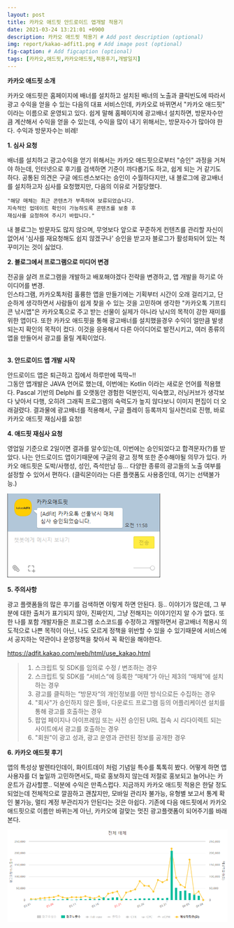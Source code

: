 ```yaml
---
layout: post
title: 카카오 애드핏 안드로이드 앱개발 적용기
date: 2021-03-24 13:21:01 +0900
description: 카카오 애드핏 적용기 # Add post description (optional)
img: report/kakao-adfit1.png # Add image post (optional)
fig-caption: # Add figcaption (optional)
tags: [카카오,애드핏,카카오애드핏,적용후기,개발일지]
---
```

**카카오 애드핏 소개**

카카오 애드핏은 홈페이지에 배너를 설치하고 설치된 배너의 노출과 클릭빈도에 따라서 광고 수익을 얻을 수 있는 다음의 대표 서비스인데, 카카오로 바뀌면서 "카카오 애드핏" 이라는 이름으로 운영되고 있다. 쉽게 말해 홈페이지에 광고배너 설치하면, 방문자수만큼 계산해서 수익을 얻을 수 있는데, 수익을 많이 내기 위해서는, 방문자수가 많아야 한다. 수익과 방문자수는 비례!


**1. 심사 요청**

배너를 설치하고 광고수익을 얻기 위해서는 카카오 애드핏으로부터 "승인" 과정을 거쳐야 하는데, 인터넷으로 후기를 검색하면 기준이 까다롭기도 하고, 쉽게 되는 거 같기도 하다. 공통된 의견은 구글 에드센스보다는 승인이 수월하다지만, 내 블로그에 광고배너를 설치하고자 심사를 요청했지만, 다음의 이유로 거절당했다.

~~~
"해당 매체는 최근 콘텐츠가 부족하여 보류되었습니다.
지속적인 업데이트 확인이 가능하도록 콘텐츠를 보충 후
재심사를 요청하여 주시기 바랍니다."
~~~

 내 블로그는 방문자도 많지 않으며, 무엇보다 앞으로 꾸준하게 컨텐츠를 관리할 자신이 없어서 '심사를 재요청해도 쉽지 않겠구나' 승인을 받고자 블로그가 활성화되어 있는 척 꾸미기는 것이 싫었다. 


**2. 블로그에서 프로그램으로 미디어 변경**

전공을 살려 프로그램을 개발하고 배포해야겠다 전략을 변경하고, 앱 개발을 하기로 아이디어를 변경. <br/>
인스타그램, 카카오톡처럼 훌륭한 앱을 만들기에는 기획부터 시간이 오래 걸리기고, 단순하게 생각하면서 사람들이 쉽게 찾을 수 있는 것을 고민하며 생각한 "카카오톡 기프티콘 낚시앱"은 카카오톡으로 주고 받는 선물이 실제가 아니라 낚시의 목적이 강한 재미를 위한 앱이다. 또한 카카오 애드핏을 통해 광고배너를 설치했을경우 수익이 얼만큼 발생되는지 확인의 목적이 컸다. 이것을 응용해서 다른 아이디어로 발전시키고, 여러 종류의 앱을 만들어서 광고를 올릴 계획이었다.<br/><br/>


**3. 안드로이드 앱 개발 시작**

안드로이드 앱은 퇴근하고 집에서 하루만에 뚝딱~!!<br/>그동안 앱개발은 JAVA 언어로 했는데, 이번에는 Kotlin 이라는 새로운 언어를 적용했다. Pascal 기반의 Delphi 를 오랫동안 경험한 덕분인지, 익숙했고, 러닝커브가 생각보다 낮아서 다행, 오히려 그래픽 프로그램의 숙력도가 높지 않다보니 이미지 편집이 더 오래걸렸다. 결과물에 광고배너를 적용해서, 구글 플레이 등록까지 일사천리로 진행, 바로 카카오 애드핏 재심사를 요청!


**4. 애드핏 재심사 요청**

영업일 기준으로 2일이면 결과를 알수있는데, 이번에는 승인되었다고 합격문자(?)를 받았다. 나는 안드로이드 앱이기때문에 구글의 광고 정책 또한 준수해야될 의무가 있다. 카카오 애드핏은 도박/사행성, 성인, 즉석만남 등... 다양한 종류의 광고들의 노출 여부를 설정할 수 있어서 편하다. (클릭몬이라는 다른 플랫폼도 사용중인데, 여기는 선택불가능.)

![kakao-adfit1.png](/img/in-post/kakao-adfit1.png)


**5. 주의사항**

광고 플랫폼들의 많은 후기를 검색하면 이렇게 하면 안된다. 등.. 이야기가 많은데, 그 부분에 대한 출처가 표기되지 않아, 진짜인지, 그냥 전해지는 이야기인지 알 수가 없다. 또한 나를 포함 개발자들은 프로그램 소스코드를 수정하고 개발하면서 광고배너 적용시 의도적으로 나쁜 목적이 아닌, 나도 모르게 정책을 위반할 수 있을 수 있기때문에 서비스에서 공지하는 약관이나 운영정책을 찾아서 꼭 확인을 해야한다. 

https://adfit.kakao.com/web/html/use_kakao.html

>1) 스크립트 및 SDK를 임의로 수정 / 변조하는 경우<br/>
>2) 스크립트 및 SDK를 “서비스“에 등록한 “매체“가 아닌 제3의 “매체“에 설치하는 경우 <br/>
>3) 광고를 클릭하는 “방문자“의 개인정보를 어떤 방식으로든 수집하는 경우<br/>
>4) "회사"가 승인하지 않은 툴바, 다운로드 프로그램 등의 어플리케이션 설치를 통해 광고를 호출하는 경우<br/>
>5) 팝업 페이지나 아이프레임 또는 사전 승인된 URL 접속 시 리다이렉트 되는 사이트에서 광고를 호출하는 경우<br/>
>6) "회원"이 광고 성과, 광고 운영과 관련된 정보를 공개한 경우<br/>


**6. 카카오 애드핏 후기** 

앱의 특성상 발렌타인데이, 화이트데이 처럼 기념일 특수를 톡톡히 봤다. 어떻게 하면 앱 사용자를 더 높일까 고민하면서도, 따로 홍보하지 않는데 저절로 홍보되고 늘어나는 카운트가 감사할뿐.. 덕분에 수익은 만족스럽다. 지금까지 카카오 애드핏 적용은 한달 정도 되었는데 전체적으로 깔끔하고 괜찮지만, 모바일 관리자 불가능, 유형별 보고서 통계 확인 불가능, 멀티 계정 부관리자가 안된다는 것은 아쉽다. 기존에 다음 애드핏에서 카카오 애드핏으로 이름만 바뀌는게 아닌, 카카오에 걸맞는 멋진 광고플랫폼이 되어주기를 바래본다.

![kakao-adfit3.png](/img/in-post/kakao-adfit3.png)